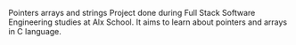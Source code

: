 Pointers arrays and strings
Project done during Full Stack Software Engineering studies at Alx School. It aims to learn about pointers and arrays in C language.
